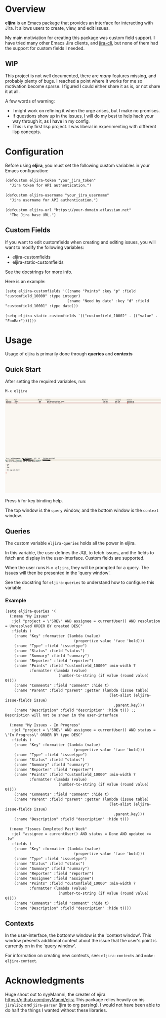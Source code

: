 # Overview

**eljira** is an Emacs package that provides an interface for interacting with Jira. It allows users
to create, view, and edit issues.

My main motiviation for creating this package was custom field support.  I have tried many other
Emacs Jira clients, and [jira-cli](https://github.com/ankitpokhrel/jira-cli), but none of them had
the support for custom fields I needed.

## WIP

This project is not well documented, there are _many_ features missing, and probably plenty of bugs.
I reached a point where it works for me so motivation become sparse. I figured I could either share
it as is, or not share it at all.

A few words of warning:

- I might work on refining it when the urge arises, but I make no promises.
- If questions show up in the issues, I will do my best to help hack your way through it, as I have in my config.
- This is my first lisp project. I was liberal in experimenting with different lisp concepts.

# Configuration

Before using **eljira**, you must set the following custom variables in your Emacs configuration:

```emacs-lisp
(defcustom eljira-token "your_jira_token"
  "Jira token for API authentication.")

(defcustom eljira-username "your_jira_username"
  "Jira username for API authentication.")

(defcustom eljira-url "https://your-domain.atlassian.net"
  "The Jira base URL.")
```

## Custom Fields

If you want to edit customfields when creating and editing issues, you will want to modify the following variables:

- eljira-customfields
- eljira-static-customfields

See the docstrings for more info.

Here is an example:

```emacs-lisp
(setq eljira-customfields '((:name "Points" :key "p" :field "customfield_10000" :type integer)
							(:name "Need by date" :key "d" :field "customfield_10001" :type date)))

(setq eljira-static-customfields `(("customfield_10002" . (("value" . "FooBar"))))))
```

# Usage

Usage of eljira is primarily done through **queries** and **contexts**

## Quick Start

After setting the required variables, run:

```emacs-lisp
M-x eljira
```

![screenshot](./screenshot.png) 

Press `h` for key binding help.

The top window is the `query` window, and the bottom window is the `context` window.

## Queries

The custom variable `eljira-queries` holds all the power in eljira.

In this variable, the user defines the JQL to fetch issues, and the fields to fetch and display in
the user-interface. Custom fields are supported.  

When the user runs `M-x eljira`, they will be prompted for a query. The issues will then be presented in the 'query window'.

See the docstring for `eljira-queries` to understand how to configure this variable.

### Example

```emacs-lisp
(setq eljira-queries '(
  (:name "My Issues"
   :jql "project = \"SRE\" AND assignee = currentUser() AND resolution = Unresolved ORDER BY created DESC"
   :fields (
    (:name "Key" :formatter (lambda (value)
                               (propertize value 'face 'bold)))
    (:name "Type" :field "issuetype")
    (:name "Status" :field "status")
    (:name "Summary" :field "summary")
    (:name "Reporter" :field "reporter")
    (:name "Points" :field "customfield_10000" :min-width 7
           :formatter (lambda (value)
                        (number-to-string (if value (round value) 0))))
    (:name "Comments" :field "comment" :hide t)
    (:name "Parent" :field "parent" :getter (lambda (issue table)
                                               (let-alist (eljira-issue-fields issue)
                                                 .parent.key)))
    (:name "Description" :field "description" :hide t))) ;; Description will not be shown in the user-interface
  
  (:name "My Issues - In Progress"
   :jql "project = \"SRE\" AND assignee = currentUser() AND status = \"In Progress\" ORDER BY type DESC"
   :fields (
    (:name "Key" :formatter (lambda (value)
                               (propertize value 'face 'bold)))
    (:name "Type" :field "issuetype")
    (:name "Status" :field "status")
    (:name "Summary" :field "summary")
    (:name "Reporter" :field "reporter")
    (:name "Points" :field "customfield_10000" :min-width 7
           :formatter (lambda (value)
                        (number-to-string (if value (round value) 0))))
    (:name "Comments" :field "comment" :hide t)
    (:name "Parent" :field "parent" :getter (lambda (issue table)
                                               (let-alist (eljira-issue-fields issue)
                                                 .parent.key)))
    (:name "Description" :field "description" :hide t)))
  
  (:name "Issues Completed Past Week"
   :jql "assignee = currentUser() AND status = Done AND updated >= -1w"
   :fields (
    (:name "Key" :formatter (lambda (value)
                               (propertize value 'face 'bold)))
    (:name "Type" :field "issuetype")
    (:name "Status" :field "status")
    (:name "Summary" :field "summary")
    (:name "Reporter" :field "reporter")
    (:name "Assignee" :field "assignee")
    (:name "Points" :field "customfield_10000" :min-width 7
           :formatter (lambda (value)
                        (number-to-string (if value (round value) 0))))
    (:name "Comments" :field "comment" :hide t)
    (:name "Description" :field "description" :hide t))))

```

## Contexts

In the user-interface, the bottomw window is the 'context window'. This window presents additional
context about the issue that the user's point is currently on in the 'query window'.

For information on creating new contexts, see: `eljira-contexts` and `make-eljira-context`.

# Acknowledgments

Huge shout out to nyyMannni, the creater of ejira: https://github.com/nyyManni/ejira This package
relies heavily on his `jiralib2` and `jira-parser` (jira to org parsing). I would not have been able
to do half the things I wanted without these libraries.
